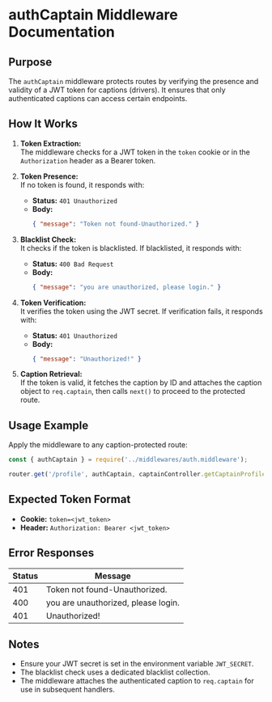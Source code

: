 # authCaptain Middleware Documentation

## Purpose

The `authCaptain` middleware protects routes by verifying the presence and validity of a JWT token for captions (drivers). It ensures that only authenticated captions can access certain endpoints.

## How It Works

1. **Token Extraction:**  
   The middleware checks for a JWT token in the `token` cookie or in the `Authorization` header as a Bearer token.

2. **Token Presence:**  
   If no token is found, it responds with:
   - **Status:** `401 Unauthorized`
   - **Body:**  
     ```json
     { "message": "Token not found-Unauthorized." }
     ```

3. **Blacklist Check:**  
   It checks if the token is blacklisted. If blacklisted, it responds with:
   - **Status:** `400 Bad Request`
   - **Body:**  
     ```json
     { "message": "you are unauthorized, please login." }
     ```

4. **Token Verification:**  
   It verifies the token using the JWT secret. If verification fails, it responds with:
   - **Status:** `401 Unauthorized`
   - **Body:**  
     ```json
     { "message": "Unauthorized!" }
     ```

5. **Caption Retrieval:**  
   If the token is valid, it fetches the caption by ID and attaches the caption object to `req.captain`, then calls `next()` to proceed to the protected route.

## Usage Example

Apply the middleware to any caption-protected route:

```javascript
const { authCaptain } = require('../middlewares/auth.middleware');

router.get('/profile', authCaptain, captainController.getCaptainProfile);
```

## Expected Token Format

- **Cookie:** `token=<jwt_token>`
- **Header:** `Authorization: Bearer <jwt_token>`

## Error Responses

| Status | Message                                 |
|--------|-----------------------------------------|
| 401    | Token not found-Unauthorized.           |
| 400    | you are unauthorized, please login.     |
| 401    | Unauthorized!                           |

## Notes

- Ensure your JWT secret is set in the environment variable `JWT_SECRET`.
- The blacklist check uses a dedicated blacklist collection.
- The middleware attaches the authenticated caption to `req.captain` for use in subsequent handlers.